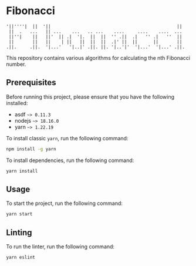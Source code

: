 # Fibonacci

```ascii
'||''''|  ||  '||                                                ||
 ||  .   ...   || ...    ...   .. ...    ....     ....    ....  ...
 ||''|    ||   ||'  || .|  '|.  ||  ||  '' .||  .|   '' .|   ''  ||
 ||       ||   ||    | ||   ||  ||  ||  .|' ||  ||      ||       ||
.||.     .||.  '|...'   '|..|' .||. ||. '|..'|'  '|...'  '|...' .||.
```

This repository contains various algorithms for calculating the nth Fibonacci number.

## Prerequisites

Before running this project, please ensure that you have the following installed:

- asdf `~> 0.11.3`
- nodejs `~> 18.16.0`
- yarn `~> 1.22.19`

To install classic `yarn`, run the following command:

```sh
npm install -g yarn
```

To install dependencies, run the following command:

```sh
yarn install
```

## Usage

To start the project, run the following command:

```sh
yarn start
```

## Linting

To run the linter, run the following command:

```sh
yarn eslint
```
